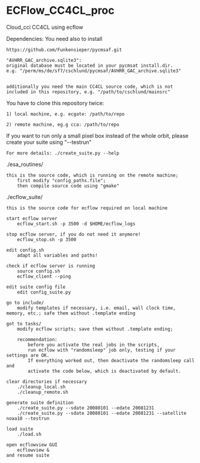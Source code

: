 ECFlow_CC4CL_proc
=================

Cloud_cci CC4CL using ecflow

Dependencies: You need also to install

    https://github.com/Funkensieper/pycmsaf.git

    "AVHRR_GAC_archive.sqlite3": 
    original database must be located in your pycmsat install.dir.
    e.g. "/perm/ms/de/sf7/cschlund/pycmsaf/AVHRR_GAC_archive.sqlite3"

    
    additionally you need the main CC4CL source code, which is not
    included in this repository, e.g. "/path/to/cschlund/mainsrc"


You have to clone this repository twice:

    1) local machine, e.g. ecgate: /path/to/repo

    2) remote machine, eg.g cca: /path/to/repo


If you want to run only a small pixel box instead of the whole orbit, 
please create your suite using "--testrun"

    For more details: ./create_suite.py --help


./esa_routines/

    this is the source code, which is running on the remote machine;
        first modify "config_paths.file";
        then compile source code using "gmake"


./ecflow_suite/

    this is the source code for ecflow required on local machine

    start ecflow server
        ecflow_start.sh -p 3500 -d $HOME/ecflow_logs

    stop ecflow server, if you do not need it anymore!
        ecflow_stop.sh -p 3500

    edit config.sh
        adapt all variables and paths!

    check if ecflow server is running
        source config.sh
        ecflow_client --ping

    edit suite config file
        edit config_suite.py

    go to include/
        modify templates if necessary, i.e. email, wall clock time, memory, etc.; safe them without .template ending

    got to tasks/
        modify ecflow scripts; save them without .template ending;

        recommendation: 
            before you activate the real jobs in the scripts, 
            run ecflow with "randomsleep" job only, testing if your settings are OK.
            If everything worked out, then deactivate the randomsleep call and 
            activate the code below, which is deactivated by default.

    clear directories if necessary
        ./cleanup_local.sh
        ./cleanup_remote.sh

    generate suite definition
        ./create_suite.py --sdate 20080101 --edate 20081231
        ./create_suite.py --sdate 20080101 --edate 20081231 --satellite noaa18 --testrun

    load suite
        ./load.sh

    open ecflowview GUI
        ecflowview &
    and resume suite

